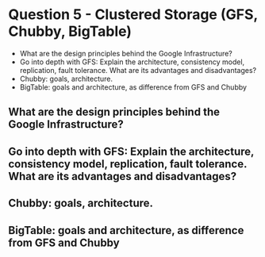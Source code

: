 # Question 5 - Clustered Storage (GFS, Chubby, BigTable) 

* What are the design principles behind the Google Infrastructure?
* Go into depth with GFS: Explain the architecture, consistency model, replication, fault tolerance. What are its advantages and disadvantages?
* Chubby: goals, architecture.
* BigTable: goals and architecture, as difference from GFS and Chubby



## What are the design principles behind the Google Infrastructure?



## Go into depth with GFS: Explain the architecture, consistency model, replication, fault tolerance. What are its advantages and disadvantages?



## Chubby: goals, architecture.



## BigTable: goals and architecture, as difference from GFS and Chubby